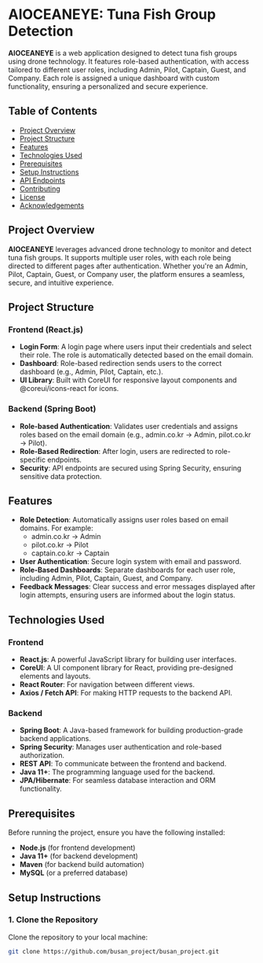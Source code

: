 # AIOCEANEYE: Tuna Fish Group Detection

**AIOCEANEYE** is a web application designed to detect tuna fish groups using drone technology. It features role-based authentication, with access tailored to different user roles, including Admin, Pilot, Captain, Guest, and Company. Each role is assigned a unique dashboard with custom functionality, ensuring a personalized and secure experience.

## Table of Contents
- [Project Overview](#project-overview)
- [Project Structure](#project-structure)
- [Features](#features)
- [Technologies Used](#technologies-used)
- [Prerequisites](#prerequisites)
- [Setup Instructions](#setup-instructions)
- [API Endpoints](#api-endpoints)
- [Contributing](#contributing)
- [License](#license)
- [Acknowledgements](#acknowledgements)

## Project Overview
**AIOCEANEYE** leverages advanced drone technology to monitor and detect tuna fish groups. It supports multiple user roles, with each role being directed to different pages after authentication. Whether you're an Admin, Pilot, Captain, Guest, or Company user, the platform ensures a seamless, secure, and intuitive experience.

## Project Structure

### Frontend (React.js)
- **Login Form**: A login page where users input their credentials and select their role. The role is automatically detected based on the email domain.
- **Dashboard**: Role-based redirection sends users to the correct dashboard (e.g., Admin, Pilot, Captain, etc.).
- **UI Library**: Built with CoreUI for responsive layout components and @coreui/icons-react for icons.

### Backend (Spring Boot)
- **Role-based Authentication**: Validates user credentials and assigns roles based on the email domain (e.g., admin.co.kr → Admin, pilot.co.kr → Pilot).
- **Role-Based Redirection**: After login, users are redirected to role-specific endpoints.
- **Security**: API endpoints are secured using Spring Security, ensuring sensitive data protection.

## Features
- **Role Detection**: Automatically assigns user roles based on email domains. For example:
  - admin.co.kr → Admin
  - pilot.co.kr → Pilot
  - captain.co.kr → Captain
- **User Authentication**: Secure login system with email and password.
- **Role-Based Dashboards**: Separate dashboards for each user role, including Admin, Pilot, Captain, Guest, and Company.
- **Feedback Messages**: Clear success and error messages displayed after login attempts, ensuring users are informed about the login status.

## Technologies Used

### Frontend
- **React.js**: A powerful JavaScript library for building user interfaces.
- **CoreUI**: A UI component library for React, providing pre-designed elements and layouts.
- **React Router**: For navigation between different views.
- **Axios / Fetch API**: For making HTTP requests to the backend API.

### Backend
- **Spring Boot**: A Java-based framework for building production-grade backend applications.
- **Spring Security**: Manages user authentication and role-based authorization.
- **REST API**: To communicate between the frontend and backend.
- **Java 11+**: The programming language used for the backend.
- **JPA/Hibernate**: For seamless database interaction and ORM functionality.

## Prerequisites
Before running the project, ensure you have the following installed:

- **Node.js** (for frontend development)
- **Java 11+** (for backend development)
- **Maven** (for backend build automation)
- **MySQL** (or a preferred database)

## Setup Instructions

### 1. Clone the Repository
Clone the repository to your local machine:

```bash
git clone https://github.com/busan_project/busan_project.git
